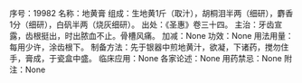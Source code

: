 序号：19982
名称：地黄膏
组成：生地黄1斤（取汁），胡桐泪半两（细研），麝香1分（细研），白矾半两（烧灰细研）。
出处：《圣惠》卷三十四。
主治：牙齿宣露，齿根挺出，时出脓血不止。骨槽风痛。
加减：None
功效：None
用法用量：每用少许，涂齿根下。
制备方法：先于银器中煎地黄汁，欲凝，下诸药，搅勿住手，膏成，于瓷盒中盛。
临床应用：None
各家论述：None
用药禁忌：None
附注：None
